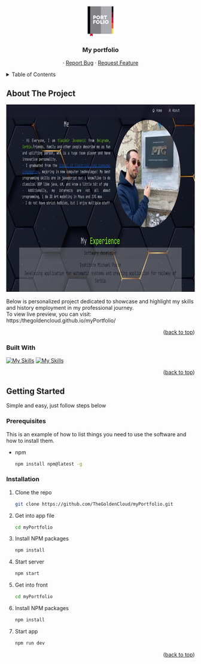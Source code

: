 <a name="readme-top"></a>

<br />
<div align="center">
  <a href="https://github.com/TheGoldenCloud/myPortfolio">
    <img src="./src/Assets/portfolio-svgrepo-com.svg" alt="Logo" width="80" height="80">
  </a>

<h3 align="center">My portfolio</h3>

  <p align="center">
    ·
    <a href="https://github.com/TheGoldenCloud/myPortfolio/issues">Report Bug</a>
    ·
    <a href="https://github.com/TheGoldenCloud/myPortfolio/issues">Request Feature</a>
  </p>
</div>



<!-- TABLE OF CONTENTS -->
<details>
  <summary>Table of Contents</summary>
  <ol>
    <li>
      <a href="#about-the-project">About The Project</a>
      <ul>
        <li><a href="#built-with">Built With</a></li>
      </ul>
    </li>
    <li>
      <a href="#getting-started">Getting Started</a>
      <ul>
        <li><a href="#prerequisites">Prerequisites</a></li>
        <li><a href="#installation">Installation</a></li>
      </ul>
    </li>
  </ol>
</details>



<!-- ABOUT THE PROJECT -->
## About The Project

<!-- [![Product Name Screen Shot][product-screenshot]](https://example.com) -->

<!-- <img src="/public/app.png" alt="appImg" width="300" height="500"> -->
<img src="./src/Assets/readmeImg.jpeg" alt="appImg" width="800" height="500">

Below is personalized project dedicated to showcase and highlight my skills and history employment in my professional journey.  
To view live preview, you can visit: https:/thegoldencloud.github.io/myPortfolio/

<p align="right">(<a href="#readme-top">back to top</a>)</p>



### Built With

[![My Skills](https://skillicons.dev/icons?i=react)](https://skillicons.dev)
[![My Skills](https://skillicons.dev/icons?i=bootstrap)](https://skillicons.dev)

<p align="right">(<a href="#readme-top">back to top</a>)</p>

## Getting Started

Simple and easy, just follow steps below

### Prerequisites

This is an example of how to list things you need to use the software and how to install them.
* npm
  ```sh
  npm install npm@latest -g
  ```

### Installation

1. Clone the repo
   ```sh
   git clone https://github.com/TheGoldenCloud/myPortfolio.git
   ```
2. Get into app file
   ```sh
   cd myPortfolio
   ```
3. Install NPM packages
   ```sh
   npm install
   ```
4. Start server
   ```sh
   npm start

5. Get into front
   ```sh
   cd myPortfolio

6. Install NPM packages
   ```sh
   npm install
   ```
7. Start app
   ```sh
   npm run dev
   ```

<p align="right">(<a href="#readme-top">back to top</a>)</p>

